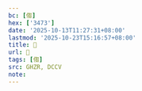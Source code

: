 ```yaml
---
bc: [㑳]
hex: ['3473']
date: '2025-10-13T11:27:31+08:00'
lastmod: '2025-10-23T15:16:57+08:00'
title: 󰘊
url: 󰘊
tags: [㑳]
src: GHZR, DCCV
note:
---
```


